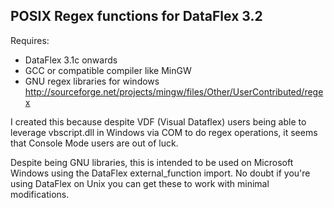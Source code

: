 POSIX Regex functions for DataFlex 3.2
--------------------------------------

Requires:
*	DataFlex 3.1c onwards
*	GCC or compatible compiler like MinGW
*	GNU regex libraries for windows 
		http://sourceforge.net/projects/mingw/files/Other/UserContributed/regex

I created this because despite VDF (Visual Dataflex) users being able to leverage
vbscript.dll in Windows via COM to do regex operations, it seems that Console Mode 
users are out of luck.

Despite being GNU libraries, this is intended to be used on Microsoft Windows
using the DataFlex external_function import.  No doubt if you're using DataFlex
on Unix you can get these to work with minimal modifications.

